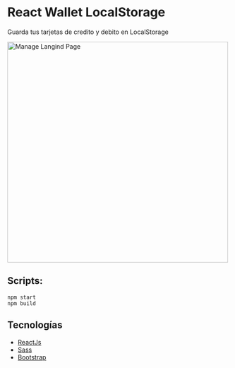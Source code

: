 # React Wallet LocalStorage
Guarda tus tarjetas de credito y debito en LocalStorage

<img alt="Manage Langind Page" src="https://repository-images.githubusercontent.com/275917513/9260b380-ba37-11ea-9ff1-6300a5341545" width="500">

## Scripts:
```
npm start
npm build
```

## Tecnologías
- [ReactJs](https://es.reactjs.org/) 
- [Sass](https://sass-lang.com/)
- [Bootstrap](https://getbootstrap.com/)
